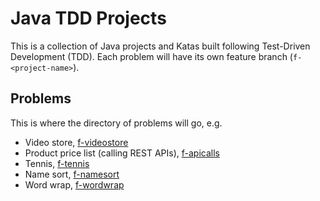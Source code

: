 # Java TDD Projects

This is a collection of Java projects and Katas built following Test-Driven Development (TDD).
Each problem will have its own feature branch (`f-<project-name>`).

## Problems

This is where the directory of problems will go, e.g.

- Video store, [f-videostore](https://github.com/lewiscj97/java-tdd-projects/tree/f-videostore)
- Product price list (calling REST APIs), [f-apicalls](https://github.com/lewiscj97/java-tdd-projects/tree/f-apicalls)
- Tennis, [f-tennis](https://github.com/lewiscj97/java-tdd-projects/tree/f-tennis)
- Name sort, [f-namesort](https://github.com/lewiscj97/java-tdd-projects/tree/f-namesort)
- Word wrap, [f-wordwrap](https://github.com/lewiscj97/java-tdd-projects/tree/f-wordwrap)
